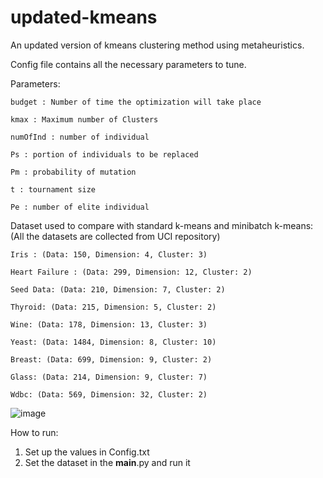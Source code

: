 # updated-kmeans
An updated version of kmeans clustering method using metaheuristics. 

Config file contains all the necessary parameters to tune. 

Parameters: 

    budget : Number of time the optimization will take place
    
    kmax : Maximum number of Clusters
    
    numOfInd : number of individual
    
    Ps : portion of individuals to be replaced
    
    Pm : probability of mutation 
    
    t : tournament size
    
    Pe : number of elite individual

Dataset used to compare with standard k-means and minibatch k-means: (All the datasets are collected from UCI repository) 
   
    Iris : (Data: 150, Dimension: 4, Cluster: 3) 
   
    Heart Failure : (Data: 299, Dimension: 12, Cluster: 2)
   
    Seed Data: (Data: 210, Dimension: 7, Cluster: 2)
   
    Thyroid: (Data: 215, Dimension: 5, Cluster: 2)
   
    Wine: (Data: 178, Dimension: 13, Cluster: 3)
   
    Yeast: (Data: 1484, Dimension: 8, Cluster: 10)
   
    Breast: (Data: 699, Dimension: 9, Cluster: 2)
   
    Glass: (Data: 214, Dimension: 9, Cluster: 7)
      
    Wdbc: (Data: 569, Dimension: 32, Cluster: 2)



  ![image](https://user-images.githubusercontent.com/24270121/124288133-a66f5180-db72-11eb-97d5-1f5a6f4c26fa.png)
  
  How to run: 
  1. Set up the values in Config.txt 
  2. Set the dataset in the __main__.py and run it
  

